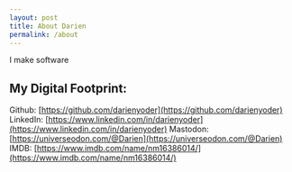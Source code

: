 ```yaml
---
layout: post
title: About Darien
permalink: /about
---
```


I make software

## My Digital Footprint:

Github: [https://github.com/darienyoder](https://github.com/darienyoder)
LinkedIn: [https://www.linkedin.com/in/darienyoder](https://www.linkedin.com/in/darienyoder)
Mastodon: [https://universeodon.com/@Darien](https://universeodon.com/@Darien)
IMDB: [https://www.imdb.com/name/nm16386014/](https://www.imdb.com/name/nm16386014/)

